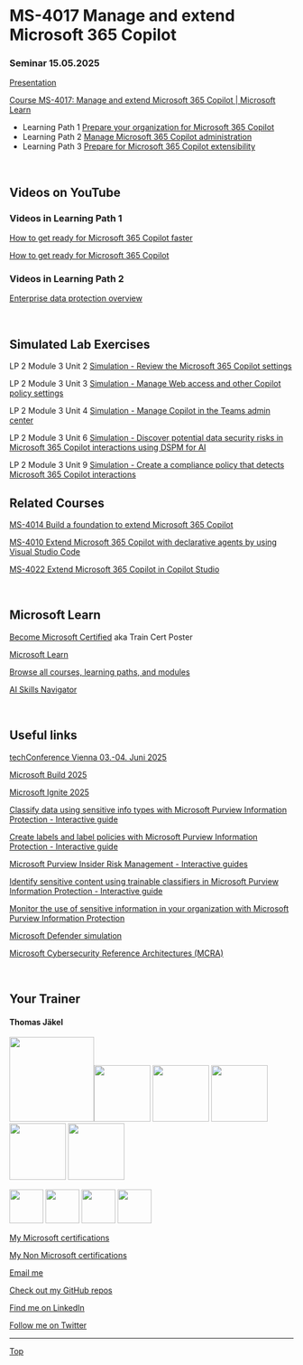 
[LP1]: https://learn.microsoft.com/en-us/training/paths/prepare-your-organization-microsoft-365-copilot/
[LP2]: https://learn.microsoft.com/en-us/training/paths/manage-microsoft-365-copilot-administration/
[LP3]: https://learn.microsoft.com/en-us/training/paths/prepare-microsoft-365-copilot-extensibility/

# MS-4017 Manage and extend Microsoft 365 Copilot



### Seminar 15.05.2025

[Presentation](pdf/)

[Course MS-4017: Manage and extend Microsoft 365 Copilot | Microsoft Learn](https://learn.microsoft.com/en-us/training/courses/MS-4017)

- Learning Path 1 [Prepare your organization for Microsoft 365 Copilot][LP1]
- Learning Path 2 [Manage Microsoft 365 Copilot administration][LP2]
- Learning Path 3 [Prepare for Microsoft 365 Copilot extensibility][LP3]

<br>

## Videos on YouTube

### Videos in Learning Path 1

[How to get ready for Microsoft 365 Copilot faster](https://www.youtube.com/watch?v=Fat__1WnHUQ&list=PLXtHYVsvn_b-NeN9BbLb5sLpIGfdP8j78)

[How to get ready for Microsoft 365 Copilot](https://www.youtube.com/watch?v=Rlh5qvgHYzk&list=PLXtHYVsvn_b-NeN9BbLb5sLpIGfdP8j78)

### Videos in Learning Path 2

[Enterprise data protection overview](https://www.youtube.com/watch?v=Awi8-pDKuIA)



<br>


## Simulated Lab Exercises

LP 2 Module 3 Unit 2 [Simulation - Review the Microsoft 365 Copilot settings](https://learn.microsoft.com/en-us/training/modules/manage-microsoft-365-copilot/2-manage-microsoft-365-copilot-settings)

LP 2 Module 3 Unit 3 [Simulation - Manage Web access and other Copilot policy settings](https://learn.microsoft.com/en-us/training/modules/manage-microsoft-365-copilot/3-manage-web-access-microsoft-365-copilot)

LP 2 Module 3 Unit 4 [Simulation - Manage Copilot in the Teams admin center](https://learn.microsoft.com/en-us/training/modules/manage-microsoft-365-copilot/4-manage-copilot-microsoft-teams-meetings-events)

LP 2 Module 3 Unit 6 [Simulation - Discover potential data security risks in Microsoft 365 Copilot interactions using DSPM for AI](https://learn.microsoft.com/en-us/training/modules/manage-microsoft-365-copilot/6-secure-data-ai-apps-using-data-security-posture-management)

LP 2 Module 3 Unit 9 [Simulation - Create a compliance policy that detects Microsoft 365 Copilot interactions](https://learn.microsoft.com/en-us/training/modules/manage-microsoft-365-copilot/9-monitor-copilot-interactions)





## Related Courses

[MS-4014 Build a foundation to extend Microsoft 365 Copilot][4014 LP]

[MS-4010 Extend Microsoft 365 Copilot with declarative agents by using Visual Studio Code][4010 LP]

[MS-4022 Extend Microsoft 365 Copilot in Copilot Studio][4022 LP]


[4010 LP]:   https://learn.microsoft.com/en-us/training/paths/build-plugins-connectors-microsoft-copilot-microsoft-365/
[4014 LP]:   https://learn.microsoft.com/en-us/training/paths/build-foundation-extend-microsoft-365-copilot/
[4022 LP]:   https://learn.microsoft.com/en-us/training/paths/extend-microsoft-365-copilot-studio/

<br>

## Microsoft Learn

[Become Microsoft Certified](https://aka.ms/traincertposter) aka Train Cert Poster

[Microsoft Learn](https://learn.microsoft.com)

[Browse all courses, learning paths, and modules](https://learn.microsoft.com/en-us/training/browse/)

[AI Skills Navigator](https://aiskillsnavigator.microsoft.com/en-us)

<br>




## Useful links

[techConference Vienna 03.-04. Juni 2025](https://techconference.at/)

[Microsoft Build 2025](https://build.microsoft.com/en-US/home)

[Microsoft Ignite 2025](https://ignite.microsoft.com/en-US/home)


[Classify data using sensitive info types with Microsoft Purview Information Protection - Interactive guide](https://mslearn.cloudguides.com/guides/Classify%20data%20using%20sensitive%20info%20types%20with%20Microsoft%20Purview%20Information%20Protection)

[Create labels and label policies with Microsoft Purview Information Protection - Interactive guide](https://mslearn.cloudguides.com/guides/Create%20labels%20and%20label%20policies%20with%20Microsoft%20Purview%20Information%20Protection)

[Microsoft Purview Insider Risk Management - Interactive guides](https://mslearn.cloudguides.com/guides/Minimize%20internal%20risks%20with%20insider%20risk%20management%20in%20Microsoft%20365)

[Identify sensitive content using trainable classifiers in Microsoft Purview Information Protection - Interactive guide](https://mslearn.cloudguides.com/guides/Identify%20content%20using%20trainable%20classifiers%20in%20Microsoft%20Purview%20Information%20Protection)

[Monitor the use of sensitive information in your organization with Microsoft Purview Information Protection](https://mslearn.cloudguides.com/guides/Monitor%20the%20use%20of%20sensitive%20information%20in%20your%20organization%20with%20Microsoft%20Purview%20Information%20Protection)

[Microsoft Defender simulation](https://app.highlights.guide/start/f4f590f6-8937-40f9-91ec-632de546ab98?token=40f793d4-2956-40a4-b11a-6b3d4f92557f)

[Microsoft Cybersecurity Reference Architectures (MCRA)](https://learn.microsoft.com/en-us/security/adoption/mcra)

<br>

##  Your Trainer
#### Thomas Jäkel

<img src="https://download69118.blob.core.windows.net/anon/Profilbild.jpg" width="150"><img src="https://download69118.blob.core.windows.net/anon/Standard MCT Badge Large.png" width=100>
<a href="https://www.credly.com/badges/72439d56-7895-4b92-84bd-fec12c84fd18/public_url"><img src="https://download69118.blob.core.windows.net/anon/mcse-cloud-platform-and-infrastructure-certified-2016.png" width="100"></a>
<a href="https://learn.microsoft.com/api/credentials/share/en-us/tjaekel/A8E4CC3EAA93F4C2?sharingId=EBAFABC36CF6EBDC"><img src="https://download69118.blob.core.windows.net/anon/microsoft-certified-azure-solutions-architect-expert.png" width=100></a>
<a href="https://www.credly.com/badges/2a1b8f81-8609-4e8f-85d7-dad4f21f84f6/public_url"><img src="https://download69118.blob.core.windows.net/anon/aws-certified-ai-practitioner.png" width=100></a>
<a href="https://www.credly.com/badges/7f2c6c3e-d3e3-4e32-9299-adf3278948a3/public_url"><img src="https://download69118.blob.core.windows.net/anon/instructor-recognition-1-000-students-reached.png" width="100"/></a>

<a href="https://learn.microsoft.com/api/credentials/share/en-us/tjaekel/C27BF4B9C4441987?sharingId=EBAFABC36CF6EBDC"><img src="https://download69118.blob.core.windows.net/anon/apl.png" width=60></a>
<a href="https://learn.microsoft.com/api/credentials/share/en-us/tjaekel/D285AC578545317A?sharingId=EBAFABC36CF6EBDC"><img src="https://download69118.blob.core.windows.net/anon/apl.png" width=60></a>
<a href="https://learn.microsoft.com/api/credentials/share/en-us/tjaekel/218CE025B3002579?sharingId=EBAFABC36CF6EBDC"><img src="https://download69118.blob.core.windows.net/anon/apl.png" width=60></a>
<a href="https://learn.microsoft.com/api/credentials/share/en-us/tjaekel/603D525F71C003A5?sharingId=EBAFABC36CF6EBDC"><img src="https://download69118.blob.core.windows.net/anon/apl.png" width=60></a>


[My Microsoft certifications](https://learn.microsoft.com/en-us/users/tjaekel/transcript/d4yjrcx32nome0r)

[My Non Microsoft certifications](https://www.credly.com/users/thomas-jakel)

[Email me](mailto:thomas.jaekel@brainymotion.de)

[Check out my GitHub repos](https://github.com/www42)

[Find me on LinkedIn](https://linkedin.com/in/tjkkll)

[Follow me on Twitter](https://twitter.com/tjkkll)


---

[Top](#ms-4017-manage-and-extend-microsoft-365-copilot)